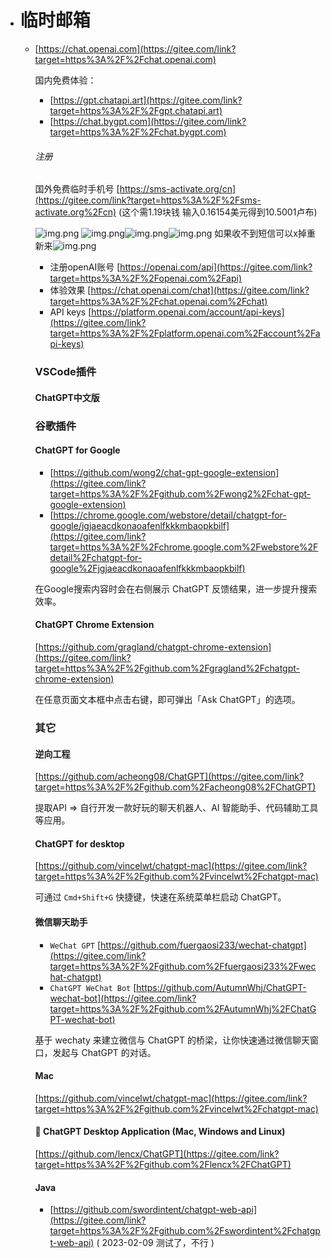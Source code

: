 - #  临时邮箱

  - [https://chat.openai.com](https://gitee.com/link?target=https%3A%2F%2Fchat.openai.com)
  
    国内免费体验：
  
    - [https://gpt.chatapi.art](https://gitee.com/link?target=https%3A%2F%2Fgpt.chatapi.art)
    - [https://chat.bygpt.com](https://gitee.com/link?target=https%3A%2F%2Fchat.bygpt.com)
  
    ###### 注册
  
    国外免费临时手机号 [https://sms-activate.org/cn](https://gitee.com/link?target=https%3A%2F%2Fsms-activate.org%2Fcn) (这个需1.19块钱 输入0.16154美元得到10.5001卢布)
  
    ![img.png](https://gitee.com/zhengqingya/java-developer-document/raw/master/%E5%B7%A5%E5%85%B7/%E5%A5%BD%E7%8E%A9%E7%9A%84/images/sms-01.png) ![img.png](https://gitee.com/zhengqingya/java-developer-document/raw/master/%E5%B7%A5%E5%85%B7/%E5%A5%BD%E7%8E%A9%E7%9A%84/images/sms-02.png)![img.png](https://gitee.com/zhengqingya/java-developer-document/raw/master/%E5%B7%A5%E5%85%B7/%E5%A5%BD%E7%8E%A9%E7%9A%84/images/sms-05.png)![img.png](https://gitee.com/zhengqingya/java-developer-document/raw/master/%E5%B7%A5%E5%85%B7/%E5%A5%BD%E7%8E%A9%E7%9A%84/images/sms-03.png) 如果收不到短信可以x掉重新来![img.png](https://gitee.com/zhengqingya/java-developer-document/raw/master/%E5%B7%A5%E5%85%B7/%E5%A5%BD%E7%8E%A9%E7%9A%84/images/sms-04.png)
  
    - 注册openAI账号 [https://openai.com/api](https://gitee.com/link?target=https%3A%2F%2Fopenai.com%2Fapi)
    - 体验效果 [https://chat.openai.com/chat](https://gitee.com/link?target=https%3A%2F%2Fchat.openai.com%2Fchat)
    - API keys [https://platform.openai.com/account/api-keys](https://gitee.com/link?target=https%3A%2F%2Fplatform.openai.com%2Faccount%2Fapi-keys)
  
    ### VSCode插件
  
    #### ChatGPT中文版
  
    ### 谷歌插件
  
    #### ChatGPT for Google
  
    - [https://github.com/wong2/chat-gpt-google-extension](https://gitee.com/link?target=https%3A%2F%2Fgithub.com%2Fwong2%2Fchat-gpt-google-extension)
    - [https://chrome.google.com/webstore/detail/chatgpt-for-google/jgjaeacdkonaoafenlfkkkmbaopkbilf](https://gitee.com/link?target=https%3A%2F%2Fchrome.google.com%2Fwebstore%2Fdetail%2Fchatgpt-for-google%2Fjgjaeacdkonaoafenlfkkkmbaopkbilf)
  
    在Google搜索内容时会在右侧展示 ChatGPT 反馈结果，进一步提升搜索效率。
  
    #### ChatGPT Chrome Extension
  
    [https://github.com/gragland/chatgpt-chrome-extension](https://gitee.com/link?target=https%3A%2F%2Fgithub.com%2Fgragland%2Fchatgpt-chrome-extension)
  
    在任意页面文本框中点击右键，即可弹出「Ask ChatGPT」的选项。
  
    ### 其它
  
    #### 逆向工程
  
    [https://github.com/acheong08/ChatGPT](https://gitee.com/link?target=https%3A%2F%2Fgithub.com%2Facheong08%2FChatGPT)
  
    提取API => 自行开发一款好玩的聊天机器人、AI 智能助手、代码辅助工具等应用。
  
    #### ChatGPT for desktop
  
    [https://github.com/vincelwt/chatgpt-mac](https://gitee.com/link?target=https%3A%2F%2Fgithub.com%2Fvincelwt%2Fchatgpt-mac)
  
    可通过 `Cmd+Shift+G` 快捷键，快速在系统菜单栏启动 ChatGPT。
  
    #### 微信聊天助手
  
    - `WeChat GPT` [https://github.com/fuergaosi233/wechat-chatgpt](https://gitee.com/link?target=https%3A%2F%2Fgithub.com%2Ffuergaosi233%2Fwechat-chatgpt)
    - `ChatGPT WeChat Bot` [https://github.com/AutumnWhj/ChatGPT-wechat-bot](https://gitee.com/link?target=https%3A%2F%2Fgithub.com%2FAutumnWhj%2FChatGPT-wechat-bot)
  
    基于 wechaty 来建立微信与 ChatGPT 的桥梁，让你快速通过微信聊天窗口，发起与 ChatGPT 的对话。
  
    #### Mac
  
    [https://github.com/vincelwt/chatgpt-mac](https://gitee.com/link?target=https%3A%2F%2Fgithub.com%2Fvincelwt%2Fchatgpt-mac)
  
    #### 🔮 ChatGPT Desktop Application (Mac, Windows and Linux)
  
    [https://github.com/lencx/ChatGPT](https://gitee.com/link?target=https%3A%2F%2Fgithub.com%2Flencx%2FChatGPT)
  
    #### Java
  
    - [https://github.com/swordintent/chatgpt-web-api](https://gitee.com/link?target=https%3A%2F%2Fgithub.com%2Fswordintent%2Fchatgpt-web-api) ( 2023-02-09 测试了，不行 )